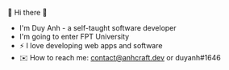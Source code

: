:cherry_blossom: Hi there 👋

- I'm Duy Anh - a self-taught software developer
- I'm going to enter FPT University
- :zap: I love developing web apps and software
- :envelope: How to reach me: contact@anhcraft.dev or duyanh#1646
